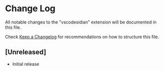 # Change Log

All notable changes to the "vscodesidian" extension will be documented in this file.

Check [Keep a Changelog](http://keepachangelog.com/) for recommendations on how to structure this file.

## [Unreleased]

- Initial release
